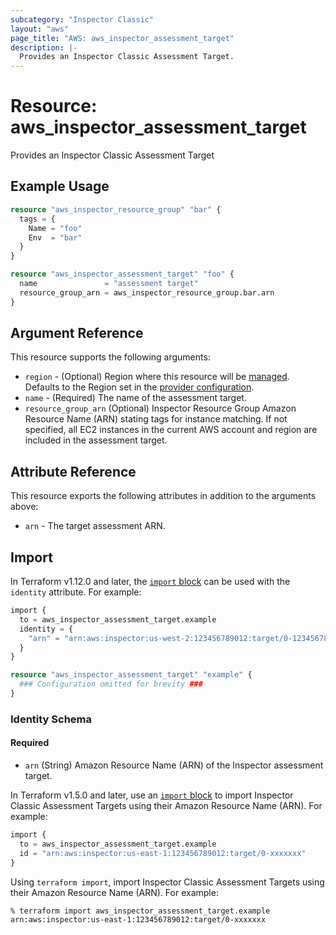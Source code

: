 ```yaml
---
subcategory: "Inspector Classic"
layout: "aws"
page_title: "AWS: aws_inspector_assessment_target"
description: |-
  Provides an Inspector Classic Assessment Target.
---
```


# Resource: aws_inspector_assessment_target

Provides an Inspector Classic Assessment Target

## Example Usage

```terraform
resource "aws_inspector_resource_group" "bar" {
  tags = {
    Name = "foo"
    Env  = "bar"
  }
}

resource "aws_inspector_assessment_target" "foo" {
  name               = "assessment target"
  resource_group_arn = aws_inspector_resource_group.bar.arn
}
```

## Argument Reference

This resource supports the following arguments:

* `region` - (Optional) Region where this resource will be [managed](https://docs.aws.amazon.com/general/latest/gr/rande.html#regional-endpoints). Defaults to the Region set in the [provider configuration](https://registry.terraform.io/providers/hashicorp/aws/latest/docs#aws-configuration-reference).
* `name` - (Required) The name of the assessment target.
* `resource_group_arn` (Optional) Inspector Resource Group Amazon Resource Name (ARN) stating tags for instance matching. If not specified, all EC2 instances in the current AWS account and region are included in the assessment target.

## Attribute Reference

This resource exports the following attributes in addition to the arguments above:

* `arn` - The target assessment ARN.

## Import


In Terraform v1.12.0 and later, the [`import` block](https://developer.hashicorp.com/terraform/language/import) can be used with the `identity` attribute. For example:

```terraform
import {
  to = aws_inspector_assessment_target.example
  identity = {
    "arn" = "arn:aws:inspector:us-west-2:123456789012:target/0-12345678"
  }
}

resource "aws_inspector_assessment_target" "example" {
  ### Configuration omitted for brevity ###
}
```

### Identity Schema

#### Required

- `arn` (String) Amazon Resource Name (ARN) of the Inspector assessment target.

In Terraform v1.5.0 and later, use an [`import` block](https://developer.hashicorp.com/terraform/language/import) to import Inspector Classic Assessment Targets using their Amazon Resource Name (ARN). For example:

```terraform
import {
  to = aws_inspector_assessment_target.example
  id = "arn:aws:inspector:us-east-1:123456789012:target/0-xxxxxxx"
}
```

Using `terraform import`, import Inspector Classic Assessment Targets using their Amazon Resource Name (ARN). For example:

```console
% terraform import aws_inspector_assessment_target.example arn:aws:inspector:us-east-1:123456789012:target/0-xxxxxxx
```
